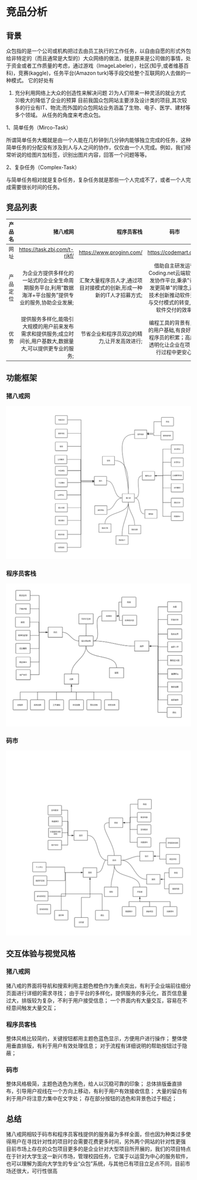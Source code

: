 # 竞品分析




## 背景

众包指的是一个公司或机构把过去由员工执行的工作任务，以自由自愿的形式外包给非特定的（而且通常是大型的）大众网络的做法，就是原来是公司做的事情，处于资金或者工作质量的考虑，通过游戏（ImageLabeler），社区(知乎,或者维基百科)，竞赛(kaggle)，任务平台(Amazon turk)等手段交给整个互联网的人去做的一种模式。
它的好处有
1) 充分利用网络上大众的创造性来解决问题
2)为人们带来一种灵活的就业方式
3)极大的降低了企业的预算
目前我国众包网站主要涉及设计类的项目,其次较多的行业有IT、物流;而外国的众包网站业务涵盖了生物、电子、医学、建材等多个领域。
从任务的角度来考虑众包。

1、简单任务（Mirco-Task）

所谓简单任务大概就是由一个人能在几秒钟到几分钟内能够独立完成的任务，这种简单任务的分配没有涉及到人与人之间的协作，仅仅由一个人完成。例如，我们经常听说的给图片加标签，识别出图片内容，回答一个问题等等。

2、复杂任务（Complex-Task）

与简单任务相对就是复杂任务，复杂任务就是那些一个人完成不了，或者一个人完成需要很长时间的任务。

## 竞品列表

| 产品名       | 猪八戒网   |  程序员客栈  |  码市  |
| ----  | -----:  | ----:  |:-------:|
|  网址    | <https://task.zbj.com/t-rjkf/>        |       <https://www.proginn.com/>   |     https://codemart.com/    |
| 产品定位  | 为企业方提供多样化的一站式的企业全生命周期服务平台,利用“数据海洋+平台服务”提供专业的服务,协助企业发展;   |   汇聚大量程序员人才,通过项目对接模式的创新,形成一种新的IT人才招募方式;    |  借助自主研发运营Coding.net云端软件开发协作平台,秉承"让开发更简单"的理念,通过技术创新推动软件开发与交付模式的转变,提高软件交付的效率;  |
| 优势      |   提供服务多样化,能吸引大规模的用户前来发布需求和提供服务;成立时间长,用户基数大,数据量大,可以提供更专业的服务;   |   节省企业和程序员双边的精力,让开发高效进行;   |  编程工具的背景有良好的用户基础,有良好优质程序员的积累；高度的透明化让企业在项目进行过程中更安心;  |


## 功能框架

### 猪八戒网

![猪八戒](https://github.com/yikounaicha/xianqianproj/blob/master/documents/%E5%88%86%E6%9E%90%E5%9B%BE%E7%89%87/%E7%8C%AA%E5%85%AB%E6%88%92.jpg "猪八戒")

### 程序员客栈

![程序员客栈](https://github.com/yikounaicha/xianqianproj/blob/master/documents/%E5%88%86%E6%9E%90%E5%9B%BE%E7%89%87/%E7%A8%8B%E5%BA%8F%E5%91%98%E5%AE%A2%E6%A0%88.jpg "程序员客栈")

### 码市

![码市](https://github.com/yikounaicha/xianqianproj/blob/master/documents/%E5%88%86%E6%9E%90%E5%9B%BE%E7%89%87/%E7%A0%81%E5%B8%82.jpg "码市")

## 交互体验与视觉风格

### 猪八戒网

猪八戒的界面将导航和搜索利用主题色橙色作为重点突出，有利于企业端前往细分页面进行详细的需求寻找；
由于平台的多样化，提供服务的多元化，首页信息量过大，排版较为复杂，不利于用户接受信息；
一个界面内有大量交互，容易在不经意间触发大量交互；

### 程序员客栈

整体风格比较简约，关键按钮都用主题色蓝色显示，方便用户进行操作；
整体使用垂直排版，有利于用户有效处理信息；
对于流程有详细说明的帮助按钮过于隐蔽；

### 码市

整体风格极简，主题色选色为黑色，给人以沉稳可靠的印象；
总体排版垂直排布，引导用户视线在一个方向上移动，有利于用户有效接收信息；
大量的留白有利于用户将注意力集中在文字处；
存在部分按钮的选色和背景色过于相近；

## 总结
猪八戒网相较于码市和程序员客栈提供的服务最为多样全面，但也因为种类过多使得用户在寻找针对性的项目时会需要花费更多时间，另外两个网站的针对性更强
目前市场上存在的众包项目更多的是企业针对大型项目所开展的，我们的项目特点在于针对大学生这一新兴市场，管理校园任务，它属于以运营为中心的服务软件，也可以理解为面向大学生的专业“众包”系统，与其他已有项目立足点不同，目前市场还很大，可行性很高
